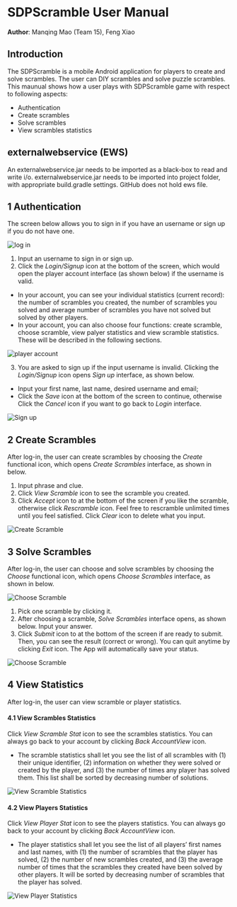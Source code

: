 # SDPScramble User Manual

**Author**: Manqing Mao (Team 15), Feng Xiao

## Introduction

The SDPScramble is a mobile Android application for players to create and solve scrambles. The user can DIY scrambles and solve puzzle scrambles. This maunual shows how a user plays with SDPScramble game with respect to following aspects:

* Authentication
* Create scrambles
* Solve scrambles
* View scrambles statistics

## externalwebservice (EWS)
An externalwebservice.jar needs to be imported as a black-box to read and write i/o. externalwebservice.jar needs to be imported into project folder, with appropriate build.gradle settings. GitHub does not hold ews file.

## 1 Authentication
The screen below allows you to sign in if you have an username or sign up if you do not have one.

![log in](images/UIlogin.png)

1) Input an username to sign in or sign up.  
2) Click the *Login/Signup* icon at the bottom of the screen, which would open the player account interface (as shown below) if the username is valid.
* In your account, you can see your individual statistics (current record): the number of scrambles you created, the number of scrambles you solved and average number of scrambles you have not solved but solved by other players.
* In your account, you can also choose four functions: create scramble, choose scramble, view palyer statistics and view scramble statistics. These will be described in the following sections.

![player account](images/UIplayeraccount.png)

3) You are asked to sign up if the input username is invalid. Clicking the *Login/Signup* icon opens *Sign up* interface, as shown below.
* Input your first name, last name, desired username and email;
* Click the *Save* icon at the bottom of the screen to continue, otherwise Click the *Cancel* icon if you want to go back to *Login* interface.

![Sign up](images/UIsignup.png)


## 2 Create Scrambles
After log-in, the user can create scrambles by choosing the *Create* functional icon, which opens *Create Scrambles* interface, as shown in below.

1) Input phrase and clue.   
2) Click *View Scramble* icon to see the scramble you created.  
3) Click *Accept* icon to at the bottom of the screen if you like the scramble, otherwise click *Rescramble* icon. Feel free to rescramble unlimited times until you feel satisfied. Click *Clear* icon to delete what you input.

![Create Scramble](images/UIcreateScramble.png)


## 3 Solve Scrambles
After log-in, the user can choose and solve scrambles by choosing the *Choose* functional icon, which opens *Choose Scrambles* interface, as shown in below.

![Choose Scramble](images/UIchooseScramble.png)

1) Pick one scramble by clicking it.    
2) After choosing a scramble, *Solve Scrambles* interface opens, as shown below. Input your answer.    
3) Click *Submit* icon to at the bottom of the screen if are ready to submit. Then, you can see the result (correct or wrong). You can quit anytime by clicking *Exit* icon. The App will automatically save your status.

![Choose Scramble](images/UIsolveScramble.png)

## 4 View Statistics

After log-in, the user can view scramble or player statistics.

#### 4.1 View Scrambles Statistics
Click *View Scramble Stat* icon to see the scrambles statistics. You can always go back to your account by clicking *Back AccountView* icon.  
* The scramble statistics shall let you see the list of all scrambles with (1) their unique identifier, (2) information on whether they were solved or created by the player, and (3) the number of times any player has solved them. This list shall be sorted by decreasing number of solutions.

![View Scramble Statistics](images/UIviewScrambleStat.png)


#### 4.2 View Players Statistics
Click *View Player Stat* icon to see the players statistics. You can always go back to your account by clicking *Back AccountView* icon.
* The player statistics shall let you see the list of all players’ first names and last names, with (1) the number of scrambles that the player has solved, (2) the number of new scrambles created, and (3) the average number of times that the scrambles they created have been solved by other players. It will be sorted by decreasing number of scrambles that the player has solved.

![View Player Statistics](images/UIviewPlayerStat.png)
